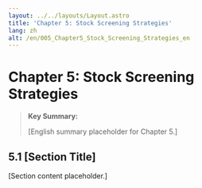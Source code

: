```yaml
---
layout: ../../layouts/Layout.astro
title: 'Chapter 5: Stock Screening Strategies'
lang: zh
alt: /en/005_Chapter5_Stock_Screening_Strategies_en
---
```


# Chapter 5: Stock Screening Strategies

> **Key Summary:**
> 
> [English summary placeholder for Chapter 5.]

## 5.1 [Section Title]

[Section content placeholder.] 
